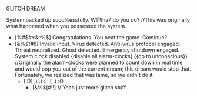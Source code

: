 GLITCH DREAM

System backed up succ%essfully. W@!ha7 do you do? //This was originally what happened when you possessed the system.

+ [%#$#*&^%$]
	Congratulations. You beat the game. Continue?
+ [&%*$*(#!!]
	Invalid input. Virus detected. Anti-virus protocol engaged. Threat neutralized. Ghost detected. Emergency shutdown engaged. System clock disabled {disable all alarm-clocks} {{go to unconscious}} //Originally the alarm-clocks were planned to count down in real time and would pop you out of the current dream; this dream would stop that. Fortunately, we realized that was lame, so we didn't do it.
	+ [:D]
		;)     :)        :|     :[       :(        :O
		+ [&%*$*(#!!]
			// Yeah just more glitch stuff